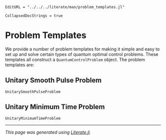 ```@meta
EditURL = "../../../literate/man/problem_templates.jl"
```

```@meta
CollapsedDocStrings = true
```

# Problem Templates

We provide a number of problem templates for making it simple and easy to set up and solve certain types of quantum optimal control problems. These templates all construct a `QuantumControlProblem` object.  The problem templates are:

## Unitary Smooth Pulse Problem

```@docs; canonical = false
UnitarySmoothPulseProblem
```

## Unitary Minimum Time Problem

```@docs; canonical = false
UnitaryMinimumTimeProblem
```

---

*This page was generated using [Literate.jl](https://github.com/fredrikekre/Literate.jl).*


